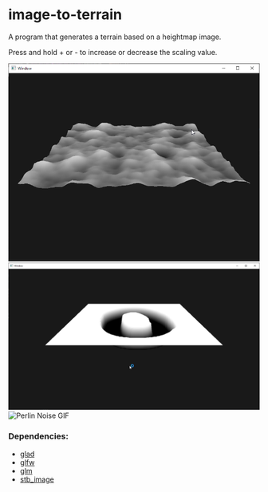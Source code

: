 # image-to-terrain
A program that generates a terrain based on a heightmap image.

Press and hold + or - to increase or decrease the scaling value.

![Perlin Noise](https://raw.githubusercontent.com/limepixl/image-to-terrain/master/img/perlin.png)
![Circle](https://raw.githubusercontent.com/limepixl/image-to-terrain/master/img/circle.png)
![Perlin Noise GIF](https://raw.githubusercontent.com/limepixl/image-to-terrain/master/img/perlin.gif)

### Dependencies:
* [glad](https://github.com/Dav1dde/glad)
* [glfw](https://github.com/glfw/glfw)
* [glm](https://github.com/g-truc/glm)
* [stb_image](https://github.com/nothings/stb)
